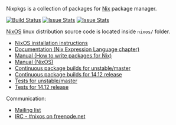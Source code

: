 Nixpkgs is a collection of packages for [Nix](https://nixos.org/nix/) package
manager.

[![Build Status](https://travis-ci.org/NixOS/nixpkgs.svg?branch=master)](https://travis-ci.org/NixOS/nixpkgs) [![Issue Stats](http://www.issuestats.com/github/nixos/nixpkgs/badge/pr)](http://www.issuestats.com/github/nixos/nixpkgs) [![Issue Stats](http://www.issuestats.com/github/nixos/nixpkgs/badge/issue)](http://www.issuestats.com/github/nixos/nixpkgs)

[NixOS](https://nixos.org/nixos/) linux distribution source code is located inside `nixos/` folder.

* [NixOS installation instructions](https://nixos.org/nixos/manual/#ch-installation)
* [Documentation (Nix Expression Language chapter)](https://nixos.org/nix/manual/#ch-expression-language)
* [Manual (How to write packages for Nix)](https://nixos.org/nixpkgs/manual/)
* [Manual (NixOS)](https://nixos.org/nixos/manual/)
* [Continuous package builds for unstable/master](https://hydra.nixos.org/jobset/nixos/trunk-combined)
* [Continuous package builds for 14.12 release](https://hydra.nixos.org/jobset/nixos/release-14.12)
* [Tests for unstable/master](https://hydra.nixos.org/job/nixos/trunk-combined/tested#tabs-constituents)
* [Tests for 14.12 release](https://hydra.nixos.org/job/nixos/release-14.12/tested#tabs-constituents)

Communication:

* [Mailing list](http://lists.science.uu.nl/mailman/listinfo/nix-dev)
* [IRC - #nixos on freenode.net](irc://irc.freenode.net/#nixos)
